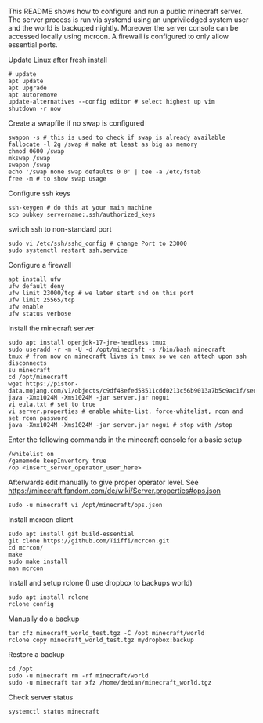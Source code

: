 
This README shows how to configure and run a public minecraft server. The
server process is run via systemd using an unpriviledged system user and the
world is backuped nightly. Moreover the server console can be accessed locally
using mcrcon. A firewall is configured to only allow essential ports.

Update Linux after fresh install
```console
# update
apt update
apt upgrade
apt autoremove
update-alternatives --config editor # select highest up vim
shutdown -r now
```

Create a swapfile if no swap is configured
```console
swapon -s # this is used to check if swap is already available
fallocate -l 2g /swap # make at least as big as memory
chmod 0600 /swap 
mkswap /swap
swapon /swap
echo '/swap none swap defaults 0 0' | tee -a /etc/fstab
free -m # to show swap usage
```

Configure ssh keys
```console
ssh-keygen # do this at your main machine
scp pubkey servername:.ssh/authorized_keys
```

switch ssh to non-standard port
```console
sudo vi /etc/ssh/sshd_config # change Port to 23000
sudo systemctl restart ssh.service
```

Configure a firewall
```console
apt install ufw
ufw default deny
ufw limit 23000/tcp # we later start shd on this port
ufw limit 25565/tcp
ufw enable
ufw status verbose
```

Install the minecraft server
```console
sudo apt install openjdk-17-jre-headless tmux
sudo useradd -r -m -U -d /opt/minecraft -s /bin/bash minecraft
tmux # from now on minecraft lives in tmux so we can attach upon ssh disconnects
su minecraft
cd /opt/minecraft
wget https://piston-data.mojang.com/v1/objects/c9df48efed58511cdd0213c56b9013a7b5c9ac1f/server.jar
java -Xmx1024M -Xms1024M -jar server.jar nogui
vi eula.txt # set to true
vi server.properties # enable white-list, force-whitelist, rcon and set rcon password
java -Xmx1024M -Xms1024M -jar server.jar nogui # stop with /stop
```

Enter the following commands in the minecraft console for a basic setup
```console
/whitelist on
/gamemode keepInventory true
/op <insert_server_operator_user_here>
```

Afterwards edit manually to give proper operator level. See
https://minecraft.fandom.com/de/wiki/Server.properties#ops.json
```console
sudo -u minecraft vi /opt/minecraft/ops.json
```

Install mcrcon client
```console
sudo apt install git build-essential
git clone https://github.com/Tiiffi/mcrcon.git
cd mcrcon/
make
sudo make install
man mcrcon
```

Install and setup rclone (I use dropbox to backups world)
```console
sudo apt install rclone
rclone config
```

Manually do a backup
```console
tar cfz minecraft_world_test.tgz -C /opt minecraft/world
rclone copy minecraft_world_test.tgz mydropbox:backup
```

Restore a backup
```console
cd /opt
sudo -u minecraft rm -rf minecraft/world
sudo -u minecraft tar xfz /home/debian/minecraft_world.tgz 
```

Check server status
```console
systemctl status minecraft
```

